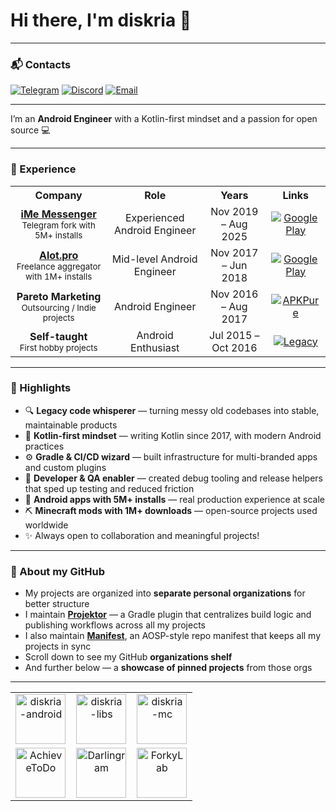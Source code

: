 # Hi there, I'm diskria 👋

---

### 📬 Contacts

[![Telegram](https://img.shields.io/badge/Telegram-@diskria-2CA5E0?logo=telegram)](https://t.me/diskria)
[![Discord](https://img.shields.io/badge/Discord-@diskria-5865F2?logo=discord)](https://discord.com/users/798982035833880596)
[![Email](https://img.shields.io/badge/Email-diskria@proton.me-8B89CC?logo=protonmail&logoColor=white)](mailto:diskria@proton.me)

---

I’m an **Android Engineer** with a Kotlin-first mindset and a passion for open source 💻  

---

### 💼 Experience

<table>
  <tr>
    <th>Company</th>
    <th>Role</th>
    <th>Years</th>
    <th>Links</th>
  </tr>
  <tr>
    <td align="center">
      <a href="https://imem.app"><b>iMe Messenger</b></a><br/>
      <sub>Telegram fork with 5M+ installs</sub>
    </td>
    <td align="center">Experienced Android Engineer</td>
    <td align="center">Nov 2019 – Aug 2025</td>
    <td align="center">
      <a href="https://play.google.com/store/apps/details?id=com.iMe.android">
        <img src="https://img.shields.io/badge/Get%20it%20on-Google%20Play-5a8ebd?logo=google-play&logoColor=white&style=flat" alt="Google Play"/>
      </a>
    </td>
  </tr>
  <tr>
    <td align="center">
      <a href="https://alot.pro/"><b>Alot.pro</b></a><br/>
      <sub>Freelance aggregator with 1M+ installs</sub>
    </td>
    <td align="center">Mid-level Android Engineer</td>
    <td align="center">Nov 2017 – Jun 2018</td>
    <td align="center">
      <a href="https://play.google.com/store/apps/details?id=alot.pro.alotpro">
        <img src="https://img.shields.io/badge/Get%20it%20on-Google%20Play-08bee0?logo=google-play&logoColor=white&style=flat" alt="Google Play"/>
      </a>
    </td>
  </tr>
  <tr>
    <td align="center">
      <b>Pareto Marketing</b><br/>
      <sub>Outsourcing / Indie projects</sub>
    </td>
    <td align="center">Android Engineer</td>
    <td align="center">Nov 2016 – Aug 2017</td>
    <td align="center">
      <a href="https://apkpure.com/ru/%D1%81%D0%B8%D0%BC%D1%83%D0%BB%D1%8F%D1%82%D0%BE%D1%80-%D1%80%D0%BE%D0%BA-%D0%B7%D0%B2%D0%B5%D0%B7%D0%B4%D1%8B/ru.albatros.rocksimulator">
        <img src="https://img.shields.io/badge/Download%20on-APKPure-3DDC84?logo=android&logoColor=white" alt="APKPure"/>
      </a>
    </td>
  </tr>
  <tr>
    <td align="center">
      <b>Self-taught</b><br/>
      <sub>First hobby projects</sub>
    </td>
    <td align="center">Android Enthusiast</td>
    <td align="center">Jul 2015 – Oct 2016</td>
    <td align="center">
      <a href="https://github.com/diskria-legacy">
        <img src="https://img.shields.io/badge/organization-diskria--legacy-lightgrey?logo=github" alt="Legacy"/>
      </a>
    </td>
  </tr>
</table>

---

### 🚀 Highlights
- 🔍 **Legacy code whisperer** — turning messy old codebases into stable, maintainable products
- 💜 **Kotlin-first mindset** — writing Kotlin since 2017, with modern Android practices
- ⚙️ **Gradle & CI/CD wizard** — built infrastructure for multi-branded apps and custom plugins
- 🤝 **Developer & QA enabler** — created debug tooling and release helpers that sped up testing and reduced friction
- 📱 **Android apps with 5M+ installs** — real production experience at scale
- ⛏️ **Minecraft mods with 1M+ downloads** — open-source projects used worldwide
- ✨ Always open to collaboration and meaningful projects!

---

### 📂 About my GitHub
- My projects are organized into **separate personal organizations** for better structure  
- I maintain [**Projektor**](https://github.com/diskria/projektor) — a Gradle plugin that centralizes build logic and publishing workflows across all my projects  
- I also maintain [**Manifest**](https://github.com/diskria/manifest), an AOSP-style repo manifest that keeps all my projects in sync
- Scroll down to see my GitHub **organizations shelf**
- And further below — a **showcase of pinned projects** from those orgs

---

<table align="center">
  <tr>
    <td align="center" width="33%">
      <a href="https://github.com/diskria-android" title="diskria-android">
        <img src="https://github.com/diskria-android.png" width="80" height="80" alt="diskria-android"/>
      </a>
    </td>
    <td align="center" width="33%">
      <a href="https://github.com/diskria-libs" title="diskria-libs">
        <img src="https://github.com/diskria-libs.png" width="80" height="80" alt="diskria-libs"/>
      </a>
    </td>
    <td align="center" width="33%">
      <a href="https://github.com/diskria-mc" title="diskria-mc">
        <img src="https://github.com/diskria-mc.png" width="80" height="80" alt="diskria-mc"/>
      </a>
    </td>
  </tr>
  <tr>
    <td align="center" width="33%">
      <a href="https://github.com/AchieveToDo" title="AchieveToDo">
        <img src="https://github.com/AchieveToDo.png" width="80" height="80" alt="AchieveToDo"/>
      </a>
    </td>
    <td align="center" width="33%">
      <a href="https://github.com/Darlingram" title="Darlingram">
        <img src="https://github.com/Darlingram.png" width="80" height="80" alt="Darlingram"/>
      </a>
    </td>
    <td align="center" width="33%">
      <a href="https://github.com/ForkyLab" title="ForkyLab">
        <img src="https://github.com/ForkyLab.png" width="80" height="80" alt="ForkyLab"/>
      </a>
    </td>
  </tr>
</table>
